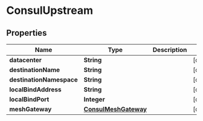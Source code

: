 

# ConsulUpstream


## Properties

Name | Type | Description | Notes
------------ | ------------- | ------------- | -------------
**datacenter** | **String** |  |  [optional]
**destinationName** | **String** |  |  [optional]
**destinationNamespace** | **String** |  |  [optional]
**localBindAddress** | **String** |  |  [optional]
**localBindPort** | **Integer** |  |  [optional]
**meshGateway** | [**ConsulMeshGateway**](ConsulMeshGateway.md) |  |  [optional]



